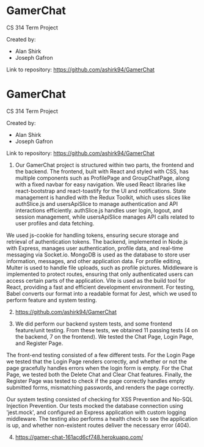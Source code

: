 # GamerChat
CS 314 Term Project

Created by:
- Alan Shirk
- Joseph Gafron

Link to repository: https://github.com/ashirk94/GamerChat

# GamerChat
CS 314 Term Project

Created by:
- Alan Shirk
- Joseph Gafron

Link to repository: https://github.com/ashirk94/GamerChat

1.  Our GamerChat project is structured within two parts, the frontend and the backend. The frontend, built with React and styled with CSS, has multiple components such as ProfilePage and GroupChatPage, along with a fixed navbar for easy navigation. We used React libraries like react-bootstrap and react-toastify for the UI and notifications. State management is handled with the Redux Toolkit, which uses slices like authSlice.js and usersApiSlice to manage authentication and API interactions efficiently. authSlice.js handles user login, logout, and session management, while usersApiSlice manages API calls related to user profiles and data fetching. 
    
We used js-cookie for handling tokens, ensuring secure storage and retrieval of authentication tokens. The backend, implemented in Node.js with Express, manages user authentication, profile data, and real-time messaging via Socket.io. MongoDB is used as the database to store user information, messages, and other application data. For profile editing, Multer is used to handle file uploads, such as profile pictures. Middleware is implemented to protect routes, ensuring that only authenticated users can access certain parts of the application. Vite is used as the build tool for React, providing a fast and efficient development environment. For testing, Babel converts our format into a readable format for Jest, which we used to perform feature and system testing. 

2. https://github.com/ashirk94/GamerChat

3. We did perform our backend system tests, and some frontend feature/unit testing. From these tests, we obtained 11 passing tests (4 on the backend, 7 on the frontend). We tested the Chat Page, Login Page, and Register Page. 

The front-end testing consisted of a few different tests. For the Login Page we tested that the Login Page renders correctly, and whether or not the page gracefully handles errors when the login form is empty. For the Chat Page, we tested both the Delete Chat and Clear Chat features. Finally, the Register Page was tested to check if the page correctly handles empty submitted forms, mismatching passwords, and renders the page correctly. 

Our system testing consisted of checking for XSS Prevention and No-SQL Injection Prevention. Our tests mocked the database connection using 'jest.mock', and configured an Express application with custom logging middleware. The testing also performs a health check to see the application is up, and whether non-existent routes deliver the necessary error (404). 

4. https://gamer-chat-161acd6cf748.herokuapp.com/